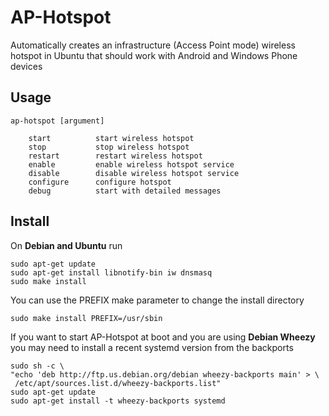 AP-Hotspot
==========

Automatically creates an infrastructure (Access Point mode) wireless hotspot in Ubuntu that should work with Android and Windows Phone devices

Usage
----
    ap-hotspot [argument]

        start          start wireless hotspot
        stop           stop wireless hotspot
        restart        restart wireless hotspot
        enable         enable wireless hotspot service
        disable        disable wireless hotspot service
        configure      configure hotspot
        debug          start with detailed messages



Install
-------
On **Debian and Ubuntu** run

    sudo apt-get update
    sudo apt-get install libnotify-bin iw dnsmasq
    sudo make install
    
You can use the PREFIX make parameter to change the install directory

    sudo make install PREFIX=/usr/sbin
    
If you want to start AP-Hotspot at boot and you are using **Debian Wheezy** you may need to install a recent systemd version from the backports

    sudo sh -c \
    "echo 'deb http://ftp.us.debian.org/debian wheezy-backports main' > \
     /etc/apt/sources.list.d/wheezy-backports.list"
    sudo apt-get update
    sudo apt-get install -t wheezy-backports systemd
    
